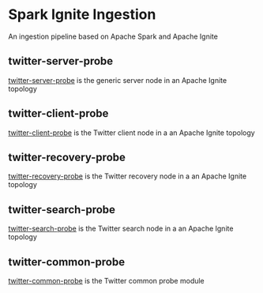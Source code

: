 # Spark Ignite Ingestion

An ingestion pipeline based on Apache Spark and Apache Ignite

## twitter-server-probe
[twitter-server-probe](twitter-server-probe) is the generic server node in an Apache Ignite topology

## twitter-client-probe
[twitter-client-probe](twitter-client-probe) is the Twitter client node in a an Apache Ignite topology

## twitter-recovery-probe
[twitter-recovery-probe](twitter-recovery-probe) is the Twitter recovery node in a an Apache Ignite topology

## twitter-search-probe
[twitter-search-probe](twitter-search-probe) is the Twitter search node in a an Apache Ignite topology

## twitter-common-probe
[twitter-common-probe](twitter-common-probe) is the Twitter common probe module